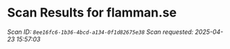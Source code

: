 # Scan Results for flamman.se

*Scan ID: `8ee16fc6-1b36-4bcd-a134-0f1d82675e38`*
*Scan requested: 2025-04-23 15:57:03*

